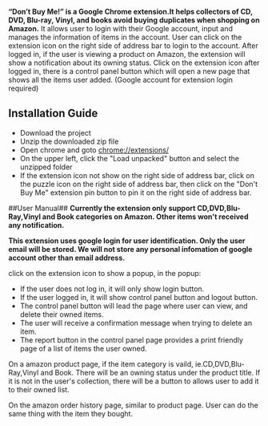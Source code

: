 **“Don’t Buy Me!” is a Google Chrome extension.It helps collectors of CD, DVD, Blu-ray, Vinyl, and books avoid buying duplicates when shopping on Amazon.** It allows user to login with their Google account, input and manages the information of items in the account. User can click on the extension icon on the right side of address bar  to login to the account. After logged in, if the user is viewing a product on Amazon, the extension will show a notification about its owning status. Click on the extension icon after logged in, there is a control panel button which will open a new page that shows all the items user added. (Google account for extension login required)

## Installation Guide ##
- Download the project
- Unzip the downloaded zip file
- Open chrome and goto [chrome://extensions/](chrome://extensions/)
- On the upper left, click the "Load unpacked" button and select the unzipped folder
- If the extension icon not show on the right side of address bar, click on the puzzle icon on the right side of address bar, then click on the "Don't Buy Me" extension pin button to pin it on the right side of address bar.

##User Manual##
**Currently the extension only support CD,DVD,Blu-Ray,Vinyl and Book categories on Amazon. Other items won't received any notification.**

**This extension uses google login for user identification. Only the user email will be stored. We will not store any personal infomation of google account other than email address.**


click on the extension icon to show a popup, in the popup:


- If the user does not log in, it will only show login button.
- If the user logged in, it will show control panel button and logout button.
- The control panel button will lead the page where user can view, and delete their owned items.
- The user will receive a confirmation message when trying to delete an item.
- The report button in the control panel page provides a print friendly page of a list of items the user owned.

On a amazon product page, if the item category is vaild, ie.CD,DVD,Blu-Ray,Vinyl and Book. There will be an owning status under the product title. If it is not in the user's collection, there will be a button to allows user to add it to their owned list.

On the amazon order history page, similar to product page. User can do the same thing with the item they bought.
